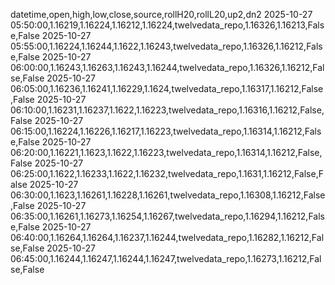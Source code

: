 datetime,open,high,low,close,source,rollH20,rollL20,up2,dn2
2025-10-27 05:50:00,1.16219,1.16224,1.16212,1.16224,twelvedata_repo,1.16326,1.16213,False,False
2025-10-27 05:55:00,1.16224,1.16244,1.1622,1.16243,twelvedata_repo,1.16326,1.16212,False,False
2025-10-27 06:00:00,1.16243,1.16263,1.16243,1.16244,twelvedata_repo,1.16326,1.16212,False,False
2025-10-27 06:05:00,1.16236,1.16241,1.16229,1.1624,twelvedata_repo,1.16317,1.16212,False,False
2025-10-27 06:10:00,1.16231,1.16237,1.1622,1.16223,twelvedata_repo,1.16316,1.16212,False,False
2025-10-27 06:15:00,1.16224,1.16226,1.16217,1.16223,twelvedata_repo,1.16314,1.16212,False,False
2025-10-27 06:20:00,1.16221,1.1623,1.1622,1.16223,twelvedata_repo,1.16314,1.16212,False,False
2025-10-27 06:25:00,1.1622,1.16233,1.1622,1.16232,twelvedata_repo,1.1631,1.16212,False,False
2025-10-27 06:30:00,1.1623,1.16261,1.16228,1.16261,twelvedata_repo,1.16308,1.16212,False,False
2025-10-27 06:35:00,1.16261,1.16273,1.16254,1.16267,twelvedata_repo,1.16294,1.16212,False,False
2025-10-27 06:40:00,1.16264,1.16264,1.16237,1.16244,twelvedata_repo,1.16282,1.16212,False,False
2025-10-27 06:45:00,1.16244,1.16247,1.16244,1.16247,twelvedata_repo,1.16273,1.16212,False,False
